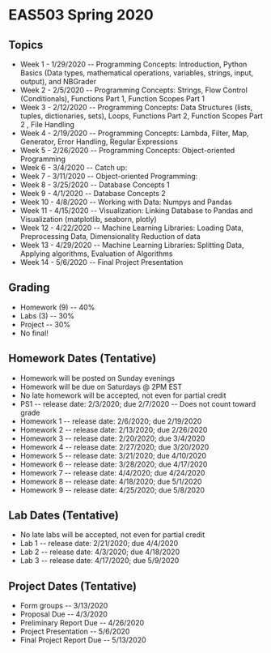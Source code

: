 # EAS503 Spring 2020

## Topics
- Week 1 - 1/29/2020 -- Programming Concepts: Introduction, Python Basics (Data types, mathematical operations, variables, strings, input, output), and NBGrader 
- Week 2 - 2/5/2020 -- Programming Concepts: Strings, Flow Control (Conditionals), Functions Part 1, Function Scopes Part 1 
- Week 3 - 2/12/2020 -- Programming Concepts: Data Structures (lists, tuples, dictionaries, sets), Loops, Functions Part 2, Function Scopes Part 2 , File Handling
- Week 4 - 2/19/2020 -- Programming Concepts: Lambda, Filter, Map, Generator, Error Handling, Regular Expressions
- Week 5 - 2/26/2020 -- Programming Concepts: Object-oriented Programming
- Week 6 - 3/4/2020 -- Catch up:
- Week 7 - 3/11/2020 -- Object-oriented Programming:
- Week 8 - 3/25/2020 --  Database Concepts 1
- Week 9 - 4/1/2020 -- Database Concepts 2
- Week 10 - 4/8/2020 -- Working with Data: Numpys and Pandas
- Week 11 - 4/15/2020 -- Visualization: Linking Database to Pandas and Visualization (matplotlib, seaborn, plotly)
- Week 12 - 4/22/2020 -- Machine Learning Libraries: Loading Data, Preprocessing Data, Dimensionality Reduction of data
- Week 13 - 4/29/2020 -- Machine Learning Libraries: Splitting Data, Applying algorithms, Evaluation of Algorithms
- Week 14 - 5/6/2020 -- Final Project Presentation


## Grading
- Homework (9) -- 40%
- Labs (3) -- 30%
- Project -- 30%
- No final!

## Homework Dates (Tentative)
- Homework will be posted on Sunday evenings 
- Homework will be due on Saturdays @ 2PM EST
- No late homework will be accepted, not even for partial credit
- PS1 -- release date: 2/3/2020; due 2/7/2020 -- Does not count toward grade
- Homework 1 -- release date: 2/6/2020; due 2/19/2020
- Homework 2 -- release date: 2/13/2020; due 2/26/2020
- Homework 3 -- release date: 2/20/2020; due 3/4/2020
- Homework 4 -- release date: 2/27/2020; due 3/20/2020
- Homework 5 -- release date: 3/21/2020; due 4/10/2020
- Homework 6 -- release date: 3/28/2020; due 4/17/2020
- Homework 7 -- release date: 4/4/2020; due 4/24/2020
- Homework 8 -- release date: 4/18/2020; due 5/1/2020
- Homework 9 -- release date: 4/25/2020; due 5/8/2020
<!---- Homework 10 -- release date: 3/14/2020; due 4/3/2020 -->
## Lab Dates (Tentative)
- No late labs will be accepted, not even for partial credit
- Lab 1 -- release date: 2/21/2020; due 4/4/2020
- Lab 2 -- release date: 4/3/2020; due 4/18/2020
- Lab 3 -- release date: 4/17/2020; due 5/9/2020

## Project Dates (Tentative)
- Form groups -- 3/13/2020
- Proposal Due -- 4/3/2020
- Preliminary Report Due -- 4/26/2020
- Project Presentation -- 5/6/2020
- Final Project Report Due -- 5/13/2020
